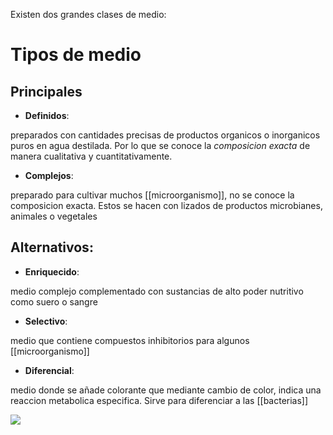 Existen dos grandes clases de medio:

# Tipos de medio

## Principales

- **Definidos**:

preparados con cantidades precisas de productos organicos o inorganicos puros en agua destilada. Por lo que se conoce la _composicion exacta_ de manera cualitativa y cuantitativamente.

- **Complejos**:

preparado para cultivar muchos [[microorganismo]], no se conoce la composicion exacta. Estos se hacen con lizados de productos microbianes, animales o vegetales

## Alternativos:

- **Enriquecido**:

medio complejo complementado con sustancias de alto poder nutritivo como suero o sangre

- **Selectivo**:

medio que contiene compuestos inhibitorios para algunos [[microorganismo]]

- **Diferencial**: 

medio donde se añade colorante que mediante cambio de color, indica una reaccion metabolica especifica. Sirve para diferenciar a las [[bacterias]]

![](https://i.imgur.com/cUDxOyD.png)
